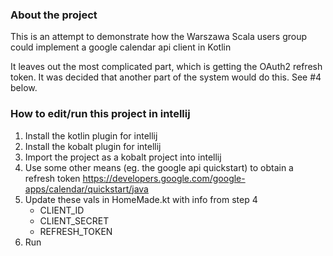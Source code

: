 ### About the project

This is an attempt to demonstrate how the Warszawa Scala users group could implement a google calendar api
client in Kotlin

It leaves out the most complicated part, which is getting the OAuth2 refresh token.  It was decided that another
part of the system would do this.  See #4 below.

### How to edit/run this project in intellij

1. Install the kotlin plugin for intellij
2. Install the kobalt plugin for intellij
3. Import the project as a kobalt project into intellij
4. Use some other means (eg. the google api quickstart) to obtain a refresh token
     https://developers.google.com/google-apps/calendar/quickstart/java
5. Update these vals in HomeMade.kt with info from step 4
    - CLIENT_ID
    - CLIENT_SECRET
    - REFRESH_TOKEN
6. Run

